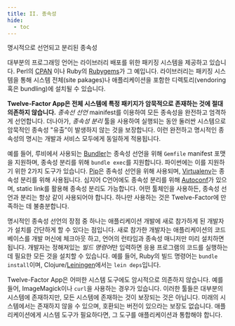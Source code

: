 ```yaml
---
title: II. 종속성
hide:
  - toc
---
```

명시적으로 선언되고 분리된 종속성

대부분의 프로그래밍 언어는 라이브러리 배포를 위한 패키징 시스템을 제공하고 있습니다. Perl의 [CPAN](http://www.cpan.org/) 이나 Ruby의 [Rubygems](http://rubygems.org/)가 그 예입니다. 라이브러리는 패키징 시스템을 통해 시스템 전체(site pakages)나 애플리케이션을 포함한 디렉토리(vendoring 혹은 bundling)에 설치될 수 있습니다.

**Twelve-Factor App은 전체 시스템에 특정 패키지가 암묵적으로 존재하는 것에 절대 의존하지 않습니다.** *종속선 선언* mainifest를 이용하여 모든 종속성을 완전하고 엄격하게 선언합니다. 더나아가, *종속성 분리* 툴을 사용하여 실행되는 동안 둘러싼 시스템으로 암묵적인 종속성 "유출"이 발생하지 않는 것을 보장합니다. 이런 완전하고 명시적인 종속성의 명시는 개발과 서비스 모두에게 동일하게 적용됩니다.

예를 들어, 루비에서 사용되는 [Bundler](https://bundler.io/)는 종속성 선언을 위해 `Gemfile` manifest 포맷을 지원하며, 종속성 분리를 위해 `bundle exec`를 지원합니다. 파이썬에는 이를 지원하기 위한 2가지 도구가 있습니다. [Pip](http://www.pip-installer.org/en/latest/)은 종속성 선언을 위해 사용되며, [Virtualenv](http://www.virtualenv.org/en/latest/)는 종속성 분리를 위해 사용됩니다. 심지어 C언어에도 종속성 분리를 위해 [Autoconf](http://www.gnu.org/s/autoconf/)가 있으며, static link를 활용해 종속성 분리도 가능합니다. 어떤 툴체인을 사용하든, 종속성 선언과 분리는 항상 같이 사용되어야 합니다. 하나만 사용하는 것은 Twelve-Factor에 만족하는 데 불충분합니다.

명시적인 종속성 선언의 장점 중 하나는 애플리케이션 개발에 새로 참가하게 된 개발자가 설치를 간단하게 할 수 있다는 점입니다. 새로 참가한 개발자는 애플리케이션의 코드베이스를 개발 머신에 체크아웃 하고, 언어의 런타임과 종속성 매니저만 미리 설치하면 됩니다. 개발자는 정해져있는 *빌드 명령어*만 입력하면 응용 프로그램의 코드를 실행하는 데 필요한 모든 것을 설치할 수 있습니다. 예를 들어, Ruby의 빌드 명령어는 `bundle install`이며, Clojure/[Leiningen](https://github.com/technomancy/leiningen#readme)에서는 `lein deps`입니다.

Twelve-Factor App은 어떠한 시스템 도구에도 암시적으로 의존하지 않습니다. 예를 들어, ImageMagick이나 `curl`을 사용하는 경우가 있습니다. 이러한 툴들은 대부분의 시스템에 존재하지만, 모든 시스템에 존재하는 것이 보장되는 것은 아닙니다. 미래의 시스템에서는 존재하지 않을 수 있으며, 호환되는 버전이 있으라는 보장도 없습니다. 애플리케이션에게 시스템 도구가 필요하다면, 그 도구를 애플리케이션과 통합해야 합니다.
